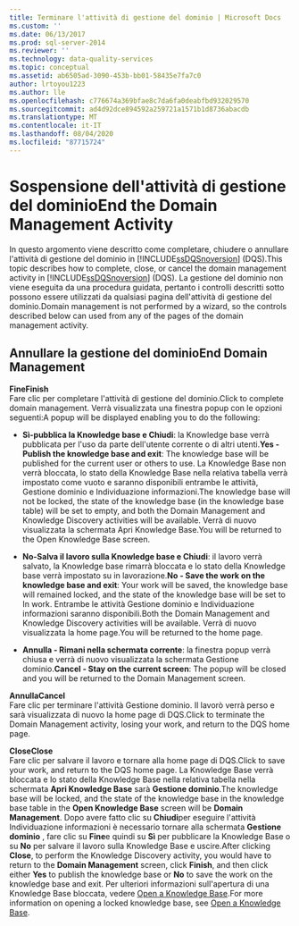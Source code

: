 ```yaml
---
title: Terminare l'attività di gestione del dominio | Microsoft Docs
ms.custom: ''
ms.date: 06/13/2017
ms.prod: sql-server-2014
ms.reviewer: ''
ms.technology: data-quality-services
ms.topic: conceptual
ms.assetid: ab6505ad-3090-453b-bb01-58435e7fa7c0
author: lrtoyou1223
ms.author: lle
ms.openlocfilehash: c776674a369bfae8c7da6fa0deabfbd932029570
ms.sourcegitcommit: ad4d92dce894592a259721a1571b1d8736abacdb
ms.translationtype: MT
ms.contentlocale: it-IT
ms.lasthandoff: 08/04/2020
ms.locfileid: "87715724"
---
```

# <a name="end-the-domain-management-activity"></a><span data-ttu-id="2b55c-102">Sospensione dell'attività di gestione del dominio</span><span class="sxs-lookup"><span data-stu-id="2b55c-102">End the Domain Management Activity</span></span>
  <span data-ttu-id="2b55c-103">In questo argomento viene descritto come completare, chiudere o annullare l'attività di gestione del dominio in [!INCLUDE[ssDQSnoversion](../includes/ssdqsnoversion-md.md)] (DQS).</span><span class="sxs-lookup"><span data-stu-id="2b55c-103">This topic describes how to complete, close, or cancel the domain management activity in [!INCLUDE[ssDQSnoversion](../includes/ssdqsnoversion-md.md)] (DQS).</span></span> <span data-ttu-id="2b55c-104">La gestione del dominio non viene eseguita da una procedura guidata, pertanto i controlli descritti sotto possono essere utilizzati da qualsiasi pagina dell'attività di gestione del dominio.</span><span class="sxs-lookup"><span data-stu-id="2b55c-104">Domain management is not performed by a wizard, so the controls described below can used from any of the pages of the domain management activity.</span></span>  
  
## <a name="end-domain-management"></a><span data-ttu-id="2b55c-105">Annullare la gestione del dominio</span><span class="sxs-lookup"><span data-stu-id="2b55c-105">End Domain Management</span></span>  
 <span data-ttu-id="2b55c-106">**Fine**</span><span class="sxs-lookup"><span data-stu-id="2b55c-106">**Finish**</span></span>  
 <span data-ttu-id="2b55c-107">Fare clic per completare l'attività di gestione del dominio.</span><span class="sxs-lookup"><span data-stu-id="2b55c-107">Click to complete domain management.</span></span> <span data-ttu-id="2b55c-108">Verrà visualizzata una finestra popup con le opzioni seguenti:</span><span class="sxs-lookup"><span data-stu-id="2b55c-108">A popup will be displayed enabling you to do the following:</span></span>  
  
-   <span data-ttu-id="2b55c-109">**Sì-pubblica la Knowledge base e Chiudi**: la Knowledge base verrà pubblicata per l'uso da parte dell'utente corrente o di altri utenti.</span><span class="sxs-lookup"><span data-stu-id="2b55c-109">**Yes - Publish the knowledge base and exit**: The knowledge base will be published for the current user or others to use.</span></span> <span data-ttu-id="2b55c-110">La Knowledge Base non verrà bloccata, lo stato della Knowledge Base nella relativa tabella verrà impostato come vuoto e saranno disponibili entrambe le attività, Gestione dominio e Individuazione informazioni.</span><span class="sxs-lookup"><span data-stu-id="2b55c-110">The knowledge base will not be locked, the state of the knowledge base (in the knowledge base table) will be set to empty, and both the Domain Management and Knowledge Discovery activities will be available.</span></span> <span data-ttu-id="2b55c-111">Verrà di nuovo visualizzata la schermata Apri Knowledge Base.</span><span class="sxs-lookup"><span data-stu-id="2b55c-111">You will be returned to the Open Knowledge Base screen.</span></span>  
  
-   <span data-ttu-id="2b55c-112">**No-Salva il lavoro sulla Knowledge base e Chiudi**: il lavoro verrà salvato, la Knowledge base rimarrà bloccata e lo stato della Knowledge base verrà impostato su in lavorazione.</span><span class="sxs-lookup"><span data-stu-id="2b55c-112">**No - Save the work on the knowledge base and exit**: Your work will be saved, the knowledge base will remained locked, and the state of the knowledge base will be set to In work.</span></span> <span data-ttu-id="2b55c-113">Entrambe le attività Gestione dominio e Individuazione informazioni saranno disponibili.</span><span class="sxs-lookup"><span data-stu-id="2b55c-113">Both the Domain Management and Knowledge Discovery activities will be available.</span></span> <span data-ttu-id="2b55c-114">Verrà di nuovo visualizzata la home page.</span><span class="sxs-lookup"><span data-stu-id="2b55c-114">You will be returned to the home page.</span></span>  
  
-   <span data-ttu-id="2b55c-115">**Annulla - Rimani nella schermata corrente**: la finestra popup verrà chiusa e verrà di nuovo visualizzata la schermata Gestione dominio.</span><span class="sxs-lookup"><span data-stu-id="2b55c-115">**Cancel - Stay on the current screen**: The popup will be closed and you will be returned to the Domain Management screen.</span></span>  
  
 <span data-ttu-id="2b55c-116">**Annulla**</span><span class="sxs-lookup"><span data-stu-id="2b55c-116">**Cancel**</span></span>  
 <span data-ttu-id="2b55c-117">Fare clic per terminare l'attività Gestione dominio. Il lavorò verrà perso e sarà visualizzata di nuovo la home page di DQS.</span><span class="sxs-lookup"><span data-stu-id="2b55c-117">Click to terminate the Domain Management activity, losing your work, and return to the DQS home page.</span></span>  
  
 <span data-ttu-id="2b55c-118">**Close**</span><span class="sxs-lookup"><span data-stu-id="2b55c-118">**Close**</span></span>  
 <span data-ttu-id="2b55c-119">Fare clic per salvare il lavoro e tornare alla home page di DQS.</span><span class="sxs-lookup"><span data-stu-id="2b55c-119">Click to save your work, and return to the DQS home page.</span></span> <span data-ttu-id="2b55c-120">La Knowledge Base verrà bloccata e lo stato della Knowledge Base nella relativa tabella nella schermata **Apri Knowledge Base** sarà **Gestione dominio**.</span><span class="sxs-lookup"><span data-stu-id="2b55c-120">The knowledge base will be locked, and the state of the knowledge base in the knowledge base table in the **Open Knowledge Base** screen will be **Domain Management**.</span></span> <span data-ttu-id="2b55c-121">Dopo avere fatto clic su **Chiudi**per eseguire l'attività Individuazione informazioni è necessario tornare alla schermata **Gestione dominio** , fare clic su **Fine**e quindi su **Sì** per pubblicare la Knowledge Base o su **No** per salvare il lavoro sulla Knowledge Base e uscire.</span><span class="sxs-lookup"><span data-stu-id="2b55c-121">After clicking **Close**, to perform the Knowledge Discovery activity, you would have to return to the **Domain Management** screen, click **Finish**, and then click either **Yes** to publish the knowledge base or **No** to save the work on the knowledge base and exit.</span></span>  <span data-ttu-id="2b55c-122">Per ulteriori informazioni sull'apertura di una Knowledge Base bloccata, vedere [Open a Knowledge Base](../../2014/data-quality-services/open-a-knowledge-base.md).</span><span class="sxs-lookup"><span data-stu-id="2b55c-122">For more information on opening a locked knowledge base, see [Open a Knowledge Base](../../2014/data-quality-services/open-a-knowledge-base.md).</span></span>  
  
  
